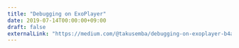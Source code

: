```yaml
---
title: "Debugging on ExoPlayer"
date: 2019-07-14T00:00:00+09:00
draft: false
externalLink: "https://medium.com/@takusemba/debugging-on-exoplayer-b4af9f4f69eb"
---
```

